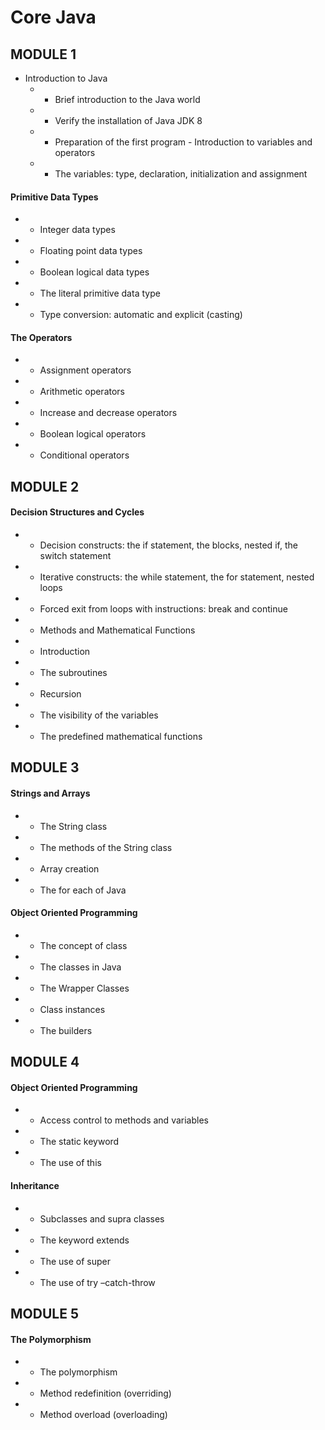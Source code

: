 # Core Java

## MODULE 1
* Introduction to Java
  * - Brief introduction to the Java world
  * - Verify the installation of Java JDK 8
  * - Preparation of the first program - Introduction to variables and operators
  * - The variables: type, declaration, initialization and assignment
#### Primitive Data Types
* - Integer data types
* - Floating point data types
* - Boolean logical data types
* - The literal primitive data type
* - Type conversion: automatic and explicit (casting)
#### The Operators
* - Assignment operators
* - Arithmetic operators
* - Increase and decrease operators
* - Boolean logical operators
* - Conditional operators

## MODULE 2
#### Decision Structures and Cycles
* - Decision constructs: the if statement, the blocks, nested if, the switch statement
* - Iterative constructs: the while statement, the for statement, nested loops
* - Forced exit from loops with instructions: break and continue
* - Methods and Mathematical Functions
* - Introduction
* - The subroutines
* - Recursion
* - The visibility of the variables
* - The predefined mathematical functions

## MODULE 3
#### Strings and Arrays
* - The String class
* - The methods of the String class
* - Array creation
* - The for each of Java
#### Object Oriented Programming
* - The concept of class
* - The classes in Java
* - The Wrapper Classes
* - Class instances
* - The builders

## MODULE 4
#### Object Oriented Programming
* - Access control to methods and variables
* - The static keyword
* - The use of this
#### Inheritance
* - Subclasses and supra classes
* - The keyword extends
* - The use of super
* - The use of try –catch-throw

## MODULE 5
#### The Polymorphism
* - The polymorphism
* - Method redefinition (overriding)
* - Method overload (overloading)
